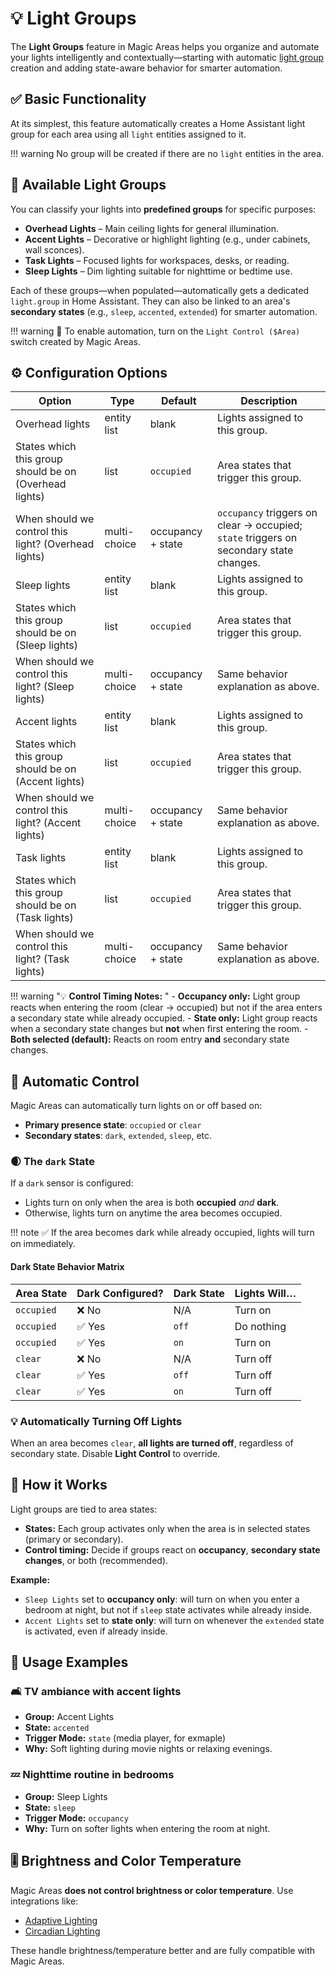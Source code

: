 # 💡 Light Groups

The **Light Groups** feature in Magic Areas helps you organize and automate your lights intelligently and contextually—starting with automatic [light group](https://www.home-assistant.io/integrations/light.group/) creation and adding state-aware behavior for smarter automation.

## ✅ Basic Functionality

At its simplest, this feature automatically creates a Home Assistant light group for each area using all `light` entities assigned to it.

!!! warning
    No group will be created if there are no `light` entities in the area.

## 🌈 Available Light Groups

You can classify your lights into **predefined groups** for specific purposes:

- **Overhead Lights** – Main ceiling lights for general illumination.
- **Accent Lights** – Decorative or highlight lighting (e.g., under cabinets, wall sconces).
- **Task Lights** – Focused lights for workspaces, desks, or reading.
- **Sleep Lights** – Dim lighting suitable for nighttime or bedtime use.

Each of these groups—when populated—automatically gets a dedicated `light.group` in Home Assistant.
They can also be linked to an area's **secondary states** (e.g., `sleep`, `accented`, `extended`) for smarter automation.

!!! warning
    🧠 To enable automation, turn on the `Light Control ($Area)` switch created by Magic Areas.

## ⚙️ Configuration Options

| Option                              | Type             | Default      | Description                                                                                      |
|------------------------------------|-----------------|-------------|--------------------------------------------------------------------------------------------------|
| Overhead lights                     | entity list      | blank       | Lights assigned to this group.                                                                  |
| States which this group should be on (Overhead lights) | list | `occupied` | Area states that trigger this group.                                                           |
| When should we control this light? (Overhead lights) | multi-choice  | occupancy + state | `occupancy` triggers on clear → occupied; `state` triggers on secondary state changes.         |
| Sleep lights                        | entity list      | blank       | Lights assigned to this group.                                                                  |
| States which this group should be on (Sleep lights) | list | `occupied` | Area states that trigger this group.                                                           |
| When should we control this light? (Sleep lights) | multi-choice  | occupancy + state | Same behavior explanation as above.                                                            |
| Accent lights                       | entity list      | blank       | Lights assigned to this group.                                                                  |
| States which this group should be on (Accent lights) | list | `occupied` | Area states that trigger this group.                                                           |
| When should we control this light? (Accent lights) | multi-choice  | occupancy + state | Same behavior explanation as above.                                                            |
| Task lights                          | entity list      | blank       | Lights assigned to this group.                                                                  |
| States which this group should be on (Task lights) | list | `occupied` | Area states that trigger this group.                                                           |
| When should we control this light? (Task lights) | multi-choice  | occupancy + state | Same behavior explanation as above.                                                            |

!!! warning "💡 **Control Timing Notes:** "
    - **Occupancy only:** Light group reacts when entering the room (clear → occupied) but not if the area enters a secondary state while already occupied.
    - **State only:** Light group reacts when a secondary state changes but **not** when first entering the room.
    - **Both selected (default):** Reacts on room entry **and** secondary state changes.

## 🔁 Automatic Control

Magic Areas can automatically turn lights on or off based on:

- **Primary presence state**: `occupied` or `clear`
- **Secondary states**: `dark`, `extended`, `sleep`, etc.

### 🌒 The `dark` State

If a `dark` sensor is configured:

- Lights turn on only when the area is both **occupied** _and_ **dark**.
- Otherwise, lights turn on anytime the area becomes occupied.

!!! note
    ✅ If the area becomes dark while already occupied, lights will turn on immediately.

#### Dark State Behavior Matrix

| Area State | Dark Configured? | Dark State | Lights Will… |
|------------|-----------------|------------|--------------|
| `occupied` | ❌ No           | N/A        | Turn on      |
| `occupied` | ✅ Yes          | `off`      | Do nothing   |
| `occupied` | ✅ Yes          | `on`       | Turn on      |
| `clear`    | ❌ No           | N/A        | Turn off     |
| `clear`    | ✅ Yes          | `off`      | Turn off     |
| `clear`    | ✅ Yes          | `on`       | Turn off     |

### 💡 Automatically Turning Off Lights

When an area becomes `clear`, **all lights are turned off**, regardless of secondary state.
Disable **Light Control** to override.

## 🚀 How it Works

Light groups are tied to area states:

- **States:** Each group activates only when the area is in selected states (primary or secondary).
- **Control timing:** Decide if groups react on **occupancy**, **secondary state changes**, or both (recommended).

**Example:**
- `Sleep Lights` set to **occupancy only**: will turn on when you enter a bedroom at night, but not if `sleep` state activates while already inside.
- `Accent Lights` set to **state only**: will turn on whenever the `extended` state is activated, even if already inside.

## 🧠 Usage Examples

### 🛋️ TV ambiance with accent lights

- **Group:** Accent Lights
- **State:** `accented`
- **Trigger Mode:** `state` (media player, for exmaple)
- **Why:** Soft lighting during movie nights or relaxing evenings.

### 💤 Nighttime routine in bedrooms

- **Group:** Sleep Lights
- **State:** `sleep`
- **Trigger Mode:** `occupancy`
- **Why:** Turn on softer lights when entering the room at night.

## 🎚️ Brightness and Color Temperature

Magic Areas **does not control brightness or color temperature**.
Use integrations like:

- [Adaptive Lighting](https://github.com/basnijholt/adaptive-lighting/)
- [Circadian Lighting](https://github.com/claytonjn/hass-circadian_lighting)

These handle brightness/temperature better and are fully compatible with Magic Areas.
